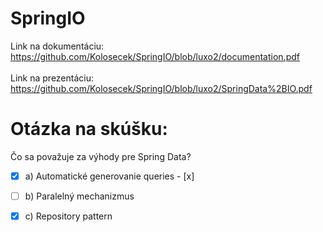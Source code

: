# SpringIO
Link na dokumentáciu:<br />
https://github.com/Kolosecek/SpringIO/blob/luxo2/documentation.pdf<br />
<br />
Link na prezentáciu:<br />
https://github.com/Kolosecek/SpringIO/blob/luxo2/SpringData%2BIO.pdf<br />

# Otázka na skúšku:
Čo sa považuje za výhody pre Spring Data?<br />
- [x] a) Automatické generovanie queries - [x] <br />
- [ ] b) Paralelný mechanizmus<br />
- [x] c) Repository pattern<br />

